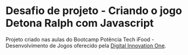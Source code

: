 # Desafio de projeto - Criando o jogo Detona Ralph com Javascript

Projeto criado nas aulas do Bootcamp Potência Tech iFood - Desenvolvimento de Jogos oferecido pela [Digital Innovation One](dio.me).
